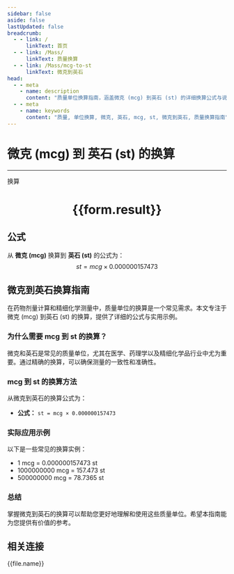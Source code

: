 ```yaml
---
sidebar: false
aside: false
lastUpdated: false
breadcrumb:
  - - link: /
      linkText: 首页
  - - link: /Mass/
      linkText: 质量换算
  - - link: /Mass/mcg-to-st
      linkText: 微克到英石
head:
  - - meta
    - name: description
      content: "质量单位换算指南，涵盖微克 (mcg) 到英石 (st) 的详细换算公式与说明。"
  - - meta
    - name: keywords
      content: "质量, 单位换算, 微克, 英石, mcg, st, 微克到英石, 质量换算指南"
---
```

# 微克 (mcg) 到 英石 (st) 的换算
---
<script setup>
import { onMounted, reactive, inject, ref } from 'vue'
import { NButton, NForm, NFormItem, NInput, NInputNumber, NSelect, NCard, useMessage,NGrid ,NGi } from 'naive-ui'
import { defineClientComponent } from 'vitepress'
import { Mass } from '../../files';

const convert = inject('convert')

const form = reactive({
  number: null,
  result: '',
})

const convertHandler = () => {
  if (form.number !== null && !isNaN(form.number)) {
    const convertedValue = parseFloat(form.number) * 0.000000157473
    form.result = `${form.number}mcg = ${convertedValue.toFixed(10)}st`
  } else {
    form.result = '请输入有效的数值。'
  }
}
</script>

<n-form size="large" :model="form">
  <n-form-item label="微克 (mcg)">
    <n-input-number v-model:value="form.number" placeholder="输入微克" style="width: 100%" />
  </n-form-item>
  <n-form-item>
    <n-button type="primary" @click="convertHandler" block>换算</n-button>
  </n-form-item>
</n-form>

<n-card  embedded :bordered="false" hoverable>
  <div  style="text-align:center">
    <h1>{{form.result}}</h1>
  </div>
</n-card>

## 公式

从 **微克 (mcg)** 换算到 **英石 (st)** 的公式为：
$$ st = mcg \times 0.000000157473 $$

## 微克到英石换算指南

在药物剂量计算和精细化学测量中，质量单位的换算是一个常见需求。本文专注于微克 (mcg) 到英石 (st) 的换算，提供了详细的公式与实用示例。

### 为什么需要 mcg 到 st 的换算？

微克和英石是常见的质量单位，尤其在医学、药理学以及精细化学品行业中尤为重要。通过精确的换算，可以确保测量的一致性和准确性。

### mcg 到 st 的换算方法

从微克到英石的换算公式为：

- **公式：** `st = mcg × 0.000000157473`

### 实际应用示例

以下是一些常见的换算实例：

- 1 mcg = 0.000000157473 st
- 1000000000 mcg = 157.473 st
- 500000000 mcg = 78.7365 st

### 总结

掌握微克到英石的换算可以帮助您更好地理解和使用这些质量单位。希望本指南能为您提供有价值的参考。

## 相关连接
<n-grid x-gap="12" :cols="4">
  <n-gi v-for="(file, index) in Mass" :key="index">
    <n-button
      text
      tag="a"
      :href="file.path"
      type="primary"
    >
      {{file.name}}
    </n-button>
  </n-gi>
</n-grid>